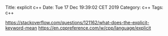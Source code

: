 Title: explicit c++
Date: Tue 17 Dec 19:39:02 CET 2019
Category: c++
Tags: c++

https://stackoverflow.com/questions/121162/what-does-the-explicit-keyword-mean
https://en.cppreference.com/w/cpp/language/explicit



